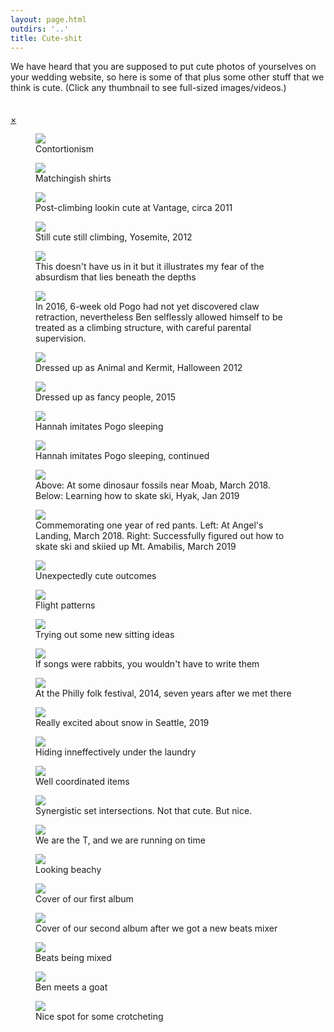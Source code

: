 ```yaml
---
layout: page.html
outdirs: '..'
title: Cute-shit
---
```

<div class='fadeygreen'>We have heard that you are supposed to put cute photos of yourselves on your wedding website, so here is some of that plus some other stuff that we think is cute. (Click any thumbnail to see full-sized images/videos.)</div>

<!-- Photo Grid -->
  <div id="gridpocket">
    <div id="grid">
      <span><div class="vt" data-src='./images/thumbs/rubiks2.jpg' style="background: url('./images/blank.png') 0% 80% no-repeat;"></div></span>
      <span><div class="vt" data-src='./images/thumbs/mutedteal.jpg' style="background: url('./images/blank.png') 50% 0% no-repeat;"></div></span>
      <span><div class="hz" data-src='./images/thumbs/vantage.jpg' style="background: url('./images/blank.png') 50% 50% no-repeat;"></div></span>
      <span><div class="hz" data-src='./images/thumbs/yosemite1.jpg' style="background: url('./images/blank.png') 50% 50% no-repeat;"></div></span>
      <span><div class="vt" data-src='./images/thumbs/seapolice.jpg' style="background: url('./images/blank.png') 0% 50% no-repeat;"></div></span>
      <span><div class="vt" data-src='./images/thumbs/backcats.jpg' style="background: url('./images/blank.png') 0% 50% no-repeat;"></div></span>
      <span><div class="vt" data-src='./images/thumbs/halloween2.jpg' style="background: url('./images/blank.png') 0% 50% no-repeat;"></div></span>
      <span><div class="vt" data-src='./images/thumbs/sitochristensen.jpg' style="background: url('./images/blank.png') 0% 50% no-repeat;"></div></span>
      <span><div class="vt" data-src='./images/thumbs/sleeping1.jpg' style="background: url('./images/blank.png') 0% 70% no-repeat;"></div></span>
      <span><div class="vt" data-src='./images/thumbs/sleeping2.jpg' style="background: url('./images/blank.png') 0% 50% no-repeat;"></div></span>
      <span><div class="vt" data-src='./images/thumbs/fruitaandskiing.jpg' style="background: url('./images/blank.png') 0% 50% no-repeat;"></div></span>
      <span><div class="hz" data-src='./images/thumbs/zionandskiing.jpg' style="background: url('./images/blank.png') 50% 0% no-repeat;"></div></span>
      <span><div class="vt" data-src='./images/thumbs/angermanagement.png' style="background: url('./images/blank.png') 0% 50% no-repeat;"></div></span>
      <span><div class="hz" data-src='./images/thumbs/juggling.jpg' style="background: url('./images/blank.png') 50% 0% no-repeat;"></div></span>
      <span><div class="hz" data-src='./images/thumbs/belly.jpg' style="background: url('./images/blank.png') 50% 0% no-repeat;"></div></span>
      <span><div class="hz" data-src='./images/thumbs/bunnyeffect.jpg' style="background: url('./images/blank.png') 50% 0% no-repeat;"></div></span>
      <span><div class="hz" data-src='./images/thumbs/festsnugs.jpg' style="background: url('./images/blank.png') 30% 0% no-repeat;"></div></span>
      <span><div class="hz" data-src='./images/thumbs/snowyhappy.jpg' style="background: url('./images/blank.png') 30% 0% no-repeat;"></div></span>
      <span><div class="hz" data-src='./images/thumbs/pogointshirt.jpg' style="background: url('./images/blank.png') 0% 0% no-repeat;"></div></span>
      <span><div class="hz" data-src='./images/thumbs/pogopiano.jpg' style="background: url('./images/blank.png') 50% 0% no-repeat;"></div></span>
      <span><div class="hz" data-src='./images/thumbs/ikigai.jpg' style="background: url('./images/blank.png') 50% 0% no-repeat;"></div></span>
      <span><div class="hz" data-src='./images/thumbs/theT.jpg' style="background: url('./images/blank.png') 50% 0% no-repeat;"></div></span>
      <span><div class="hz" data-src='./images/thumbs/tahoe3.jpg' style="background: url('./images/blank.png') 50% 0% no-repeat;"></div></span>
      <span><div class="vt" data-src='./images/thumbs/bandpic1.jpg' style="background: url('./images/blank.png') 0% 30% no-repeat;"></div></span>
      <span><div class="vt" data-src='./images/thumbs/fampickitchen.jpg' style="background: url('./images/blank.png') 0% 60% no-repeat;"></div></span>
      <span><div class="hz" data-src='./images/thumbs/djsaladspinner.jpg' style="background: url('./images/blank.png') 50% 0% no-repeat;"></div></span>
      <span><div class="hz" data-src='./images/thumbs/slackgoat.jpg' style="background: url('./images/blank.png') 50% 0% no-repeat;"></div></span>
      <span><div class="hz" data-src='./images/thumbs/surpriselake2.jpg' style="background: url('./images/blank.png') 50% 0% no-repeat;"></div></span>
    </div>
  </div>
<!-- Clear floats (to keep grid to itself)-->
  <div class="clear"></div><br><br>

<!-- Photos as slideshow overlay -->
<div id="slideshow" class="overlay animate-left">
  <div class="topband"></div>
  <div class="bottomband"></div>
  <div class="overlay-content">
    <a href="javascript:void(0)" class="closebtn">&times;</a>
    <a class="leftscroller"><i class="fa fa-angle-left fa-2x"></i></a>
    <a class="rightscroller"><i class="fa fa-angle-right fa-2x"></i></a>
<figure><img src="./images/blank.png" data-src="./images/rubiks2.jpg"><figcaption><i class="fa fa-angle-double-down fa-lg"></i><span>Contortionism</span></figcaption></figure>
<figure><img src="./images/blank.png" data-src="./images/mutedteal.jpg"><figcaption><i class="fa fa-angle-double-down fa-lg"></i><span>Matchingish shirts</span></figcaption></figure>
<figure><img src="./images/blank.png" data-src="./images/vantage.jpg"><figcaption><i class="fa fa-angle-double-down fa-lg"></i><span>Post-climbing lookin cute at Vantage, circa 2011</span></figcaption></figure>
<figure><img src="./images/blank.png" data-src="./images/yosemite1.jpg"><figcaption><i class="fa fa-angle-double-down fa-lg"></i><span>Still cute still climbing, Yosemite, 2012</span></figcaption></figure>
<figure><img src="./images/blank.png" data-src="./images/seapolice.jpg"><figcaption><i class="fa fa-angle-double-down fa-lg"></i><span>This doesn't have us in it but it illustrates my fear of the absurdism that lies beneath the depths</span></figcaption></figure>
<figure><img src="./images/blank.png" data-src="./images/backcats.jpg"><figcaption><i class="fa fa-angle-double-down fa-lg"></i><span>In 2016, 6-week old Pogo had not yet discovered claw retraction, nevertheless Ben selflessly allowed himself to be treated as a climbing structure, with careful parental supervision.</span></figcaption></figure>
<figure><img src="./images/blank.png" data-src="./images/halloween2.jpg"><figcaption><i class="fa fa-angle-double-down fa-lg"></i><span>Dressed up as Animal and Kermit, Halloween 2012</span></figcaption></figure>
<figure><img src="./images/blank.png" data-src="./images/sitochristensen.jpg"><figcaption><i class="fa fa-angle-double-down fa-lg"></i><span>Dressed up as fancy people, 2015</span></figcaption></figure>
<figure><img src="./images/blank.png" data-src="./images/sleeping1.jpg"><figcaption><i class="fa fa-angle-double-down fa-lg"></i><span>Hannah imitates Pogo sleeping</span></figcaption></figure>
<figure><img src="./images/blank.png" data-src="./images/sleeping2.jpg"><figcaption><i class="fa fa-angle-double-down fa-lg"></i><span>Hannah imitates Pogo sleeping, continued</span></figcaption></figure>
<figure><img src="./images/blank.png" data-src="./images/fruitaandskiing.jpg"><figcaption><i class="fa fa-angle-double-down fa-lg"></i><span>Above: At some dinosaur fossils near Moab, March 2018. Below: Learning how to skate ski, Hyak, Jan 2019</span></figcaption></figure>
<figure><img src="./images/blank.png" data-src="./images/zionandskiing.jpg"><figcaption><i class="fa fa-angle-double-down fa-lg"></i><span>Commemorating one year of red pants. Left: At Angel's Landing, March 2018. Right: Successfully figured out how to skate ski and skiied up Mt. Amabilis, March 2019</span></figcaption></figure>
<figure><img src="./images/blank.png" data-src="./images/angermanagement.png"><figcaption><i class="fa fa-angle-double-down fa-lg"></i><span>Unexpectedly cute outcomes</span></figcaption></figure>
<figure><img src="./images/blank.png" data-src="./images/juggling.gif"><figcaption><i class="fa fa-angle-double-down fa-lg"></i><span>Flight patterns</span></figcaption></figure>
<figure><img src="./images/blank.png" data-src="./images/belly.jpg"><figcaption><i class="fa fa-angle-double-down fa-lg"></i><span>Trying out some new sitting ideas</span></figcaption></figure>
<figure><img src="./images/blank.png" data-src="./images/bunnyeffect.jpg"><figcaption><i class="fa fa-angle-double-down fa-lg"></i><span>If songs were rabbits, you wouldn't have to write them</span></figcaption></figure>
<figure><img src="./images/blank.png" data-src="./images/festsnugs.jpg"><figcaption><i class="fa fa-angle-double-down fa-lg"></i><span>At the Philly folk festival, 2014, seven years after we met there</span></figcaption></figure>
<figure><img src="./images/blank.png" data-src="./images/snowyhappy.jpg"><figcaption><i class="fa fa-angle-double-down fa-lg"></i><span>Really excited about snow in Seattle, 2019</span></figcaption></figure>
<figure><img src="./images/blank.png" data-src="./images/pogointshirt.jpg"><figcaption><i class="fa fa-angle-double-down fa-lg"></i><span>Hiding inneffectively under the laundry</span></figcaption></figure>
<figure><img src="./images/blank.png" data-src="./images/pogopiano.jpg"><figcaption><i class="fa fa-angle-double-down fa-lg"></i><span>Well coordinated items</span></figcaption></figure>
<figure><img src="./images/blank.png" data-src="./images/ikigai.jpg"><figcaption><i class="fa fa-angle-double-down fa-lg"></i><span>Synergistic set intersections. Not that cute. But nice.</span></figcaption></figure>
<figure><img src="./images/blank.png" data-src="./images/theT.jpg"><figcaption><i class="fa fa-angle-double-down fa-lg"></i><span>We are the T, and we are running on time</span></figcaption></figure>
<figure><img src="./images/blank.png" data-src="./images/tahoe3.jpg"><figcaption><i class="fa fa-angle-double-down fa-lg"></i><span>Looking beachy</span></figcaption></figure>
<figure><img src="./images/blank.png" data-src="./images/bandpic1.jpg"><figcaption><i class="fa fa-angle-double-down fa-lg"></i><span>Cover of our first album</span></figcaption></figure>
<figure><img src="./images/blank.png" data-src="./images/fampickitchen.jpg"><figcaption><i class="fa fa-angle-double-down fa-lg"></i><span>Cover of our second album after we got a new beats mixer</span></figcaption></figure>
<figure><img src="./images/blank.png" data-src="./images/djsaladspinner.gif"><figcaption><i class="fa fa-angle-double-down fa-lg"></i><span>Beats being mixed</span></figcaption></figure>
<figure><img src="./images/blank.png" data-src="./images/slackgoat.jpg"><figcaption><i class="fa fa-angle-double-down fa-lg"></i><span>Ben meets a goat</span></figcaption></figure>
<figure><img src="./images/blank.png" data-src="./images/surpriselake2.jpg"><figcaption><i class="fa fa-angle-double-down fa-lg"></i><span>Nice spot for some crotcheting</span></figcaption></figure>
<div id="leftside"></div>
<div id="rightside"></div>
</div>
</div>
